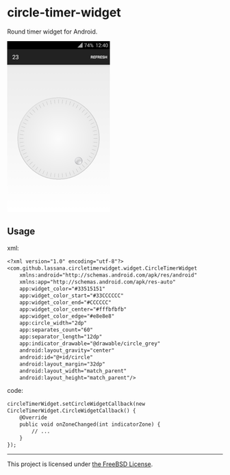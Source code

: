 circle-timer-widget
===================

Round timer widget for Android.

![Screenshot](raw/device-2014-07-10-004033.png)

## Usage

xml:

    <?xml version="1.0" encoding="utf-8"?>
    <com.github.lassana.circletimerwidget.widget.CircleTimerWidget
        xmlns:android="http://schemas.android.com/apk/res/android"
        xmlns:app="http://schemas.android.com/apk/res-auto"
        app:widget_color="#33515151"
        app:widget_color_start="#33CCCCCC"
        app:widget_color_end="#CCCCCC"
        app:widget_color_center="#fffbfbfb"
        app:widget_color_edge="#e8e8e8"
        app:circle_width="2dp"
        app:separates_count="60"
        app:separator_length="12dp"
        app:indicator_drawable="@drawable/circle_grey"
        android:layout_gravity="center"
        android:id="@+id/circle"
        android:layout_margin="32dp"
        android:layout_width="match_parent"
        android:layout_height="match_parent"/>
    
code:

    circleTimerWidget.setCircleWidgetCallback(new CircleTimerWidget.CircleWidgetCallback() {
        @Override
        public void onZoneChanged(int indicatorZone) {
            // ...
        }
    });

---

This project is licensed under [the FreeBSD License](LICENSE).
